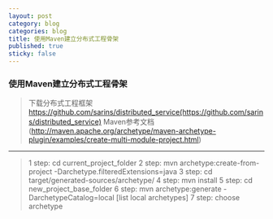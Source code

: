 ```yaml
---
layout: post
category: blog
categories: blog
title: 使用Maven建立分布式工程骨架
published: true
sticky: false
---
```


### 使用Maven建立分布式工程骨架

>下载分布式工程框架 https://github.com/sarins/distributed_service(https://github.com/sarins/distributed_service)
>Maven参考文档(http://maven.apache.org/archetype/maven-archetype-plugin/examples/create-multi-module-project.html)
- - -

> 1 step: cd current_project_folder
> 2 step: mvn archetype:create-from-project -Darchetype.filteredExtensions=java
> 3 step: cd target/generated-sources/archetype/
> 4 step: mvn install
> 5 step: cd new_project_base_folder
> 6 step: mvn archetype:generate -DarchetypeCatalog=local
  [list local archetypes]
> 7 step: choose archetype


